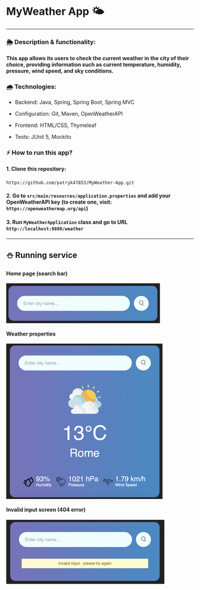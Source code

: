# MyWeather App 🌤

---

### 🌦 Description & functionality:

#### This app allows its users to check the current weather in the city of their choice, providing information such as current temperature, humidity, pressure, wind speed, and sky conditions.


### 🌧 Technologies:
- Backend: Java, Spring, Spring Boot, Spring MVC


- Configuration: Git, Maven, OpenWeatherAPI


- Frontend: HTML/CSS, Thymeleaf


- Tests: JUnit 5, Mockito


### ⚡ How to run this app?

#### 1. Clone this repository:
` https://github.com/patryk47853/MyWeather-App.git `

#### 2. Go to `src/main/resources/application.properties` and add your OpenWeatherAPI key (to create one, visit: `https://openweathermap.org/api`)

#### 3. Run `MyWeatherApplication` class and go to URL `http://localhost:8080/weather` 


---

## ⛄ Running service

#### Home page (search bar)
<img src="screenshots/search.png" alt="home" align="center">

#### Weather properties
<img src="screenshots/weather.png" alt="weather" align="center">

#### Invalid input screen (404 error)
<img src="screenshots/invalidinput.png" alt="input" align="center">

